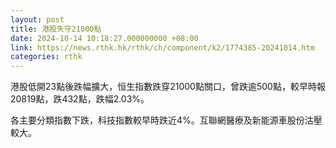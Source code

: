 ```yaml
---
layout: post
title: 港股失守21000點
date: 2024-10-14 10:18:27.000000000 +08:00
link: https://news.rthk.hk/rthk/ch/component/k2/1774385-20241014.htm
categories: rthk
---
```


港股低開23點後跌幅擴大，恒生指數跌穿21000點關口，曾跌逾500點，較早時報20819點，跌432點，跌幅2.03%。

各主要分類指數下跌，科技指數較早時跌近4%。互聯網醫療及新能源車股份沽壓較大。
